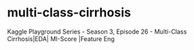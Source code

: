 # multi-class-cirrhosis
Kaggle Playground Series - Season 3, Episode 26 - Multi-Class Cirrhosis|EDA| MI-Score |Feature Eng
